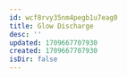 ```yaml
---
id: wcf8rvy35nm4pegb1u7eag0
title: Glow Discharge
desc: ''
updated: 1709667707930
created: 1709667707930
isDir: false
---
```



